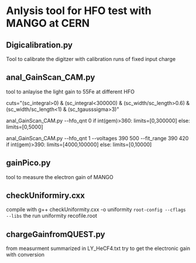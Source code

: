 # Anlysis tool for HFO test with MANGO at CERN

## Digicalibration.py

Tool to calibrate the digitzer with calibration runs of fixed input charge

## anal_GainScan_CAM.py

tool to anlayise the light gain to 55Fe at different HFO

cuts="(sc_integral>0) & (sc_integral<300000) & (sc_width/sc_length>0.6) & (sc_width/sc_length<1) & (sc_tgausssigma>3)"

anal_GainScan_CAM.py --hfo_qnt 0 
    if int(gem)>360: limits=[0,300000]
    else: limits=[0,5000]

anal_GainScan_CAM.py --hfo_qnt 1 --voltages 390 500 --fit_range 390 420
    if int(gem)>390: limits=[4000,100000]
    else: limits=[0,10000]

## gainPico.py

tool to measure the electron gain of MANGO

## checkUniformiry.cxx

compile with g++ checkUniformity.cxx -o uniformity `root-config --cflags --libs` the run uniformity recofile.root

## chargeGainfromQUEST.py

from measurment summarized in LY_HeCF4.txt try to get the electronic gain with conversion